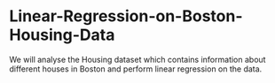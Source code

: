 # Linear-Regression-on-Boston-Housing-Data

We will analyse the Housing dataset which contains information about different houses in Boston and perform linear regression on the data. 
